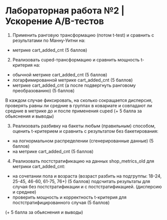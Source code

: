 # Лабораторная работа №2 | Ускорение A/B-тестов

1. Применить ранговую трансформацию (потом t-test) и сравнить с результатами по Манну-Уитни на:
  - метрике cart_added_cnt (5 баллов)

2. Реализовать cuped-трансформацию и сравнить мощность t-критерия на:
  - обычной метрике cart_added_cnt (5 баллов)
  - логарфимированной метрике cart_added_cnt (5 баллов)
  - метрике cart_added_cnt (а после подвергнуть ранговому преобразованию) (5 баллов)
  
  В каждом случае фиксировать, на сколько сокращается дисперсия, проверять равны ли средние в группах в ковариате и совпадают ли средние в метрике до и после применения cuped
  (+ 5 балла за обьяснения и выводы)


3. Реализовать разбивку на бакеты любым (правильным) способом, оценить t-критерием и сравнить с результатом без бакетирования:
  - на логнормальном распределении (сгенерированные данные) (5 баллов)
  - на метрике cart_added_cnt (5 баллов)


4. Реализовать постстратификацию на данных shop_metrics_old для метрики cart_added_cnt:
  - на сочетании пола и возраста (возраст разбить на подгруппы: 18-24, 25-45, 46-60, 61-75, 76+) (5 баллов)
  подсчитать результаты для случая без постстратификации и с постстратификацией. (дисперсию и среднее)
  - проверить мощность и корректность t-критерия для постстратифицированного случая (5 баллов)


(+ 5 балла за обьяснения и выводы)